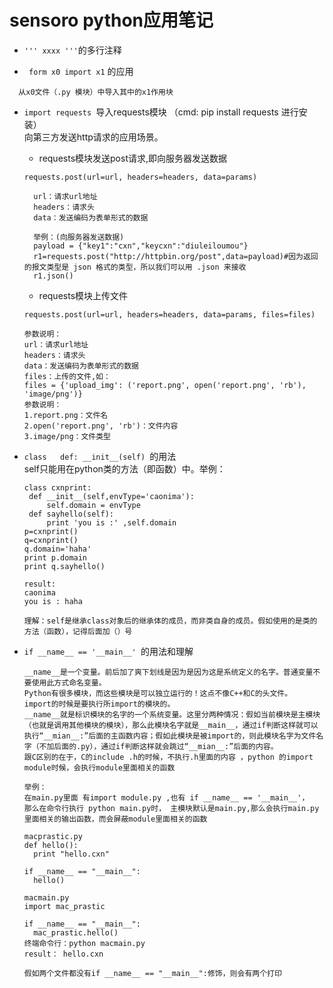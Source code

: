 # sensoro python应用笔记

+ `''' xxxx '''`的多行注释

+ ` form x0 import x1` 的应用
```
  从x0文件（.py 模块）中导入其中的x1作用块
```

+ `import requests `导入requests模块 （cmd: pip install requests 进行安装）<br>
  向第三方发送http请求的应用场景。
  + requests模块发送post请求,即向服务器发送数据
  ```
  requests.post(url=url, headers=headers, data=params)
  
    url：请求url地址
    headers：请求头
    data：发送编码为表单形式的数据
    
    举例：(向服务器发送数据)
    payload = {"key1":"cxn","keycxn":"diuleiloumou"}
    r1=requests.post("http://httpbin.org/post",data=payload)#因为返回的报文类型是 json 格式的类型，所以我们可以用 .json 来接收
    r1.json()
  ```
  
  + requests模块上传文件
  ```
  requests.post(url=url, headers=headers, data=params, files=files)
  
  参数说明：
  url：请求url地址
  headers：请求头
  data：发送编码为表单形式的数据
  files：上传的文件,如：
  files = {'upload_img': ('report.png', open('report.png', 'rb'), 'image/png')}
  参数说明：
  1.report.png：文件名
  2.open('report.png', 'rb')：文件内容
  3.image/png：文件类型
  ```

+ `class   def: __init__(self) `的用法<br>
self只能用在python类的方法（即函数）中。举例：
   ```
   class cxnprint:
    def __init__(self,envType='caonima'):
        self.domain = envType
    def sayhello(self):
        print 'you is :' ,self.domain
  p=cxnprint()
  q=cxnprint()
  q.domain='haha'
  print p.domain
  print q.sayhello()
  
  result:
  caonima
  you is : haha
  
  理解：self是继承class对象后的继承体的成员，而非类自身的成员。假如使用的是类的方法（函数），记得后面加（）号
   ```
 
+ `if __name__ == '__main__' `的用法和理解
  ```
  __name__是一个变量。前后加了爽下划线是因为是因为这是系统定义的名字。普通变量不要使用此方式命名变量。
  Python有很多模块，而这些模块是可以独立运行的！这点不像C++和C的头文件。
  import的时候是要执行所import的模块的。
  __name__就是标识模块的名字的一个系统变量。这里分两种情况：假如当前模块是主模块（也就是调用其他模块的模块），那么此模块名字就是__main__，通过if判断这样就可以执行“__mian__:”后面的主函数内容；假如此模块是被import的，则此模块名字为文件名字（不加后面的.py），通过if判断这样就会跳过“__mian__:”后面的内容。
  跟C区别的在于，C的include .h的时候，不执行.h里面的内容 ，python 的import module时候，会执行module里面相关的函数

  举例：
  在main.py里面 有import module.py ,也有 if __name__ == '__main__'，
  那么在命令行执行 python main.py时， 主模块默认是main.py,那么会执行main.py里面相关的输出函数，而会屏蔽module里面相关的函数
  
  macprastic.py
  def hello():
    print "hello.cxn"
    
  if __name__ == "__main__":
    hello()
    
  macmain.py
  import mac_prastic

  if __name__ == "__main__":
    mac_prastic.hello()
  终端命令行：python macmain.py
  result： hello.cxn
  
  假如两个文件都没有if __name__ == "__main__":修饰，则会有两个打印
  ```
